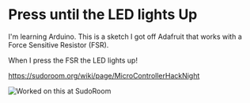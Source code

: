 # Press until the LED lights Up 

I'm learning Arduino. This is a sketch I got off Adafruit
that works with a Force Sensitive Resistor (FSR).

When I press the FSR the LED lights up!

https://sudoroom.org/wiki/page/MicroControllerHackNight

![Worked on this at SudoRoom](http://farm9.staticflickr.com/8539/8635706885_b61752f17e_n.jpg)
